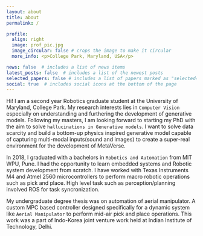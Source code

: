 ```yaml
---
layout: about
title: about
permalink: /

profile:
  align: right
  image: prof_pic.jpg
  image_circular: false # crops the image to make it circular
  more_info: <p>College Park, Maryland, USA</p>

news: false  # includes a list of news items
latest_posts: false  # includes a list of the newest posts
selected_papers: false # includes a list of papers marked as "selected={true}"
social: true  # includes social icons at the bottom of the page
---
```


Hi! I am a second year Robotics graduate student at the University of Maryland, College Park. My research interests lies in `Computer Vision` especially on understanding and furthering the development of generative models. Following my masters, I am looking forward to starting my PhD with the aim to solve `hallucinations in Generative models`. I want to solve data scarcity and build a bottom-up physics inspired generative model capable of capturing multi-modal inputs(sound and images) to create a super-real environment for the development of MetaVerse.

In 2018, I graduated with a bachelors in `Robotics and Automation` from MIT WPU, Pune. I had the opportunity to learn embedded systems and Robotic system development from scratch. I have worked with Texas Instruments M4 and Atmel 2560 microcontrollers to perform macro robotic operations such as pick and place. High level task such as perception/planning involved ROS for task syncronization.

My undergraduate degree thesis was on automation of aerial manipulator. A custom MPC based controller designed specifically for a dynamic system like `Aerial Manipulator` to perform mid-air pick and place operations. This work was a part of Indo-Korea joint venture work held at Indian Institute of Technology, Delhi.